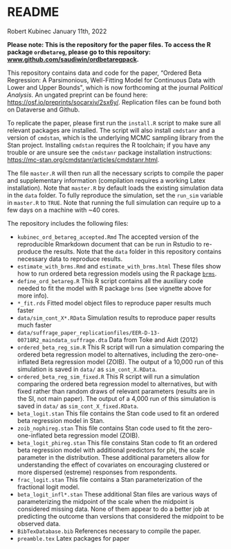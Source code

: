 README
================
Robert Kubinec
January  11th, 2022

**Please note: This is the repository for the paper files. To access the R package `ordbetareg`, please go to this repository: www.github.com/saudiwin/ordbetaregpack.**

This repository contains data and code for the paper, “Ordered Beta Regression: A Parsimonious, Well-Fitting Model for Continuous Data with Lower and Upper Bounds", which is  now forthcoming at the journal *Political Analysis*. An ungated preprint can be found here: https://osf.io/preprints/socarxiv/2sx6y/. Replication files can be found both on Dataverse and Github. 

To replicate the paper, please first run the `install.R` script to make sure all relevant packages are installed. The script will also install `cmdstanr` and a version of `cmdstan`, which is the underlying MCMC sampling library from the Stan project. Installing `cmdstan` requires the R toolchain; if you have any trouble or are unsure see the `cmdstanr` package installation instructions: https://mc-stan.org/cmdstanr/articles/cmdstanr.html.

The file `master.R` will then run all the necessary scripts to compile the paper and supplementary information  (compilation requires a working Latex installation). Note that `master.R` by default loads the existing simulation data in the `data` folder. To fully reproduce the simulation, set the `run_sim` variable in `master.R` to `TRUE`. Note that running the full simulation can require up to a few days on a machine with ~40 cores. 

The repository includes the following files:

  - `kubinec_ord_betareg_accepted.Rmd` The accepted version of the reproducible Rmarkdown document that can
    be run in Rstudio to re-produce the results. Note that the `data`
    folder in this repository contains necessary data to reproduce
    results.
  - `estimate_with_brms.Rmd` and `estimate_with_brms.html` These files
    show how to run ordered beta regression models using the R package
    [`brms`](https://cran.r-project.org/web/packages/brms/vignettes/brms_overview.pdf).
  - `define_ord_betareg.R` This R script contains all the auxiliary code
    needed to fit the model with R package `brms` (see vignette above
    for more info).
  - `*_fit.rds` Fitted model object files to reproduce paper results much faster
  - `data/sim_cont_X*.RData` Simulation results to reproduce paper results much faster
  - `data/suffrage_paper_replicationfiles/EER-D-13-00718R2_maindata_suffrage.dta` Data from Toke and Aidt (2012)
  - `ordered_beta_reg_sim.R` This R script will run a simulation
    comparing the ordered beta regression model to alternatives,
    including the zero-one-inflated Beta regression model (ZOIB). The
    output of a 10,000 run of this simulation is saved in `data/` as `sim_cont_X.RData`.
  - `ordered_beta_reg_sim_fixed.R` This R script will run a simulation
    comparing the ordered beta regression model to alternatives, but with fixed rather than random draws 
    of relevant parameters (results are in the SI, not main paper). The
    output of a 4,000 run of this simulation is saved in `data/` as `sim_cont_X_fixed.RData`.
  - `beta_logit.stan` This file contains the Stan code used to fit an
    ordered beta regression model in Stan.
  - `zoib_nophireg.stan` This file contains Stan code used to fit the
    zero-one-inflated beta regression model (ZOIB).
  - `beta_logit_phireg.stan` This file constains Stan code to fit an
    ordered beta regression model with additional predictors for phi,
    the scale parameter in the distribution. These additional parameters
    allow for understanding the effect of covariates on encouraging
    clustered or more dispersed (estreme) responses from respondents.
  - `frac_logit.stan` This file contains a Stan parameterization of the 
    fractional logit model.
  - `beta_logit_infl*.stan` These additional Stan files are various ways
    of parameterizing the midpoint of the scale when the midpoint is
    considered missing data. None of them appear to do a better job at
    predicting the outcome than versions that considered the midpoint to
    be observed data.
  - `BibTexDatabase.bib` References necessary  to compile the paper.
  - `preamble.tex` Latex packages for paper
